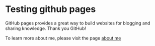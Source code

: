 # Testing github pages

GitHub pages provides a great way to build websites for blogging and sharing knowledge.  Thank you GitHub!

To learn more about me, please visit the page [about me](about_me.md)
